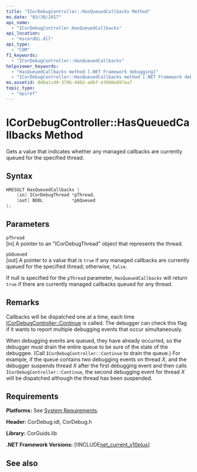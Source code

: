```yaml
---
title: "ICorDebugController::HasQueuedCallbacks Method"
ms.date: "03/30/2017"
api_name: 
  - "ICorDebugController.HasQueuedCallbacks"
api_location: 
  - "mscordbi.dll"
api_type: 
  - "COM"
f1_keywords: 
  - "ICorDebugController::HasQueuedCallbacks"
helpviewer_keywords: 
  - "HasQueuedCallbacks method [.NET Framework debugging]"
  - "ICorDebugController::HasQueuedCallbacks method [.NET Framework debugging]"
ms.assetid: 0d6a1cd9-370b-4462-adbf-e3980e897ea7
topic_type: 
  - "apiref"
---
```

# ICorDebugController::HasQueuedCallbacks Method
Gets a value that indicates whether any managed callbacks are currently queued for the specified thread.  
  
## Syntax  
  
```cpp  
HRESULT HasQueuedCallbacks (  
    [in] ICorDebugThread *pThread,  
    [out] BOOL           *pbQueued  
);  
```  
  
## Parameters  
 `pThread`  
 [in] A pointer to an "ICorDebugThread" object that represents the thread.  
  
 `pbQueued`  
 [out] A pointer to a value that is `true` if any managed callbacks are currently queued for the specified thread; otherwise, `false`.  
  
 If null is specified for the `pThread` parameter, `HasQueuedCallbacks` will return `true` if there are currently managed callbacks queued for any thread.  
  
## Remarks  
 Callbacks will be dispatched one at a time, each time [ICorDebugController::Continue](icordebugcontroller-continue-method.md) is called. The debugger can check this flag if it wants to report multiple debugging events that occur simultaneously.  
  
 When debugging events are queued, they have already occurred, so the debugger must drain the entire queue to be sure of the state of the debuggee. (Call `ICorDebugController::Continue` to drain the queue.) For example, if the queue contains two debugging events on thread *X*, and the debugger suspends thread *X* after the first debugging event and then calls `ICorDebugController::Continue`, the second debugging event for thread *X* will be dispatched although the thread has been suspended.  
  
## Requirements  
 **Platforms:** See [System Requirements](../../get-started/system-requirements.md).  
  
 **Header:** CorDebug.idl, CorDebug.h  
  
 **Library:** CorGuids.lib  
  
 **.NET Framework Versions:** [!INCLUDE[net_current_v10plus](../../../../includes/net-current-v10plus-md.md)]  
  
## See also
